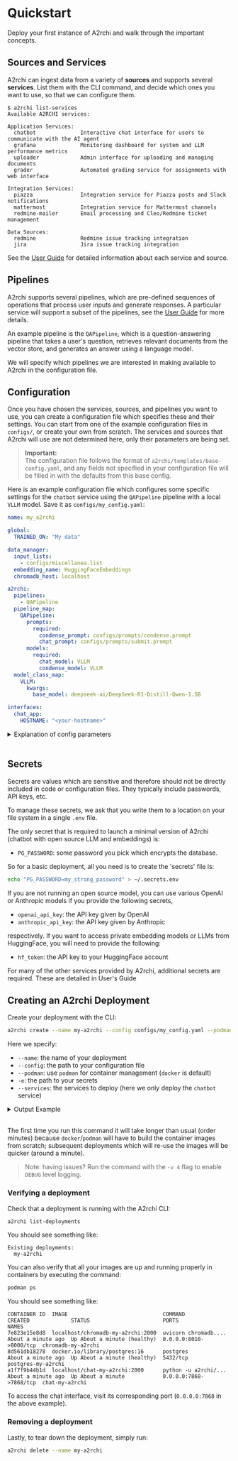 # Quickstart 

Deploy your first instance of A2rchi and walk through the important concepts.

## Sources and Services

A2rchi can ingest data from a variety of **sources** and supports several **services**. List them with the CLI command, and decide which ones you want to use, so that we can configure them.
```nohighlight
$ a2rchi list-services
Available A2RCHI services:

Application Services:
  chatbot              Interactive chat interface for users to communicate with the AI agent
  grafana              Monitoring dashboard for system and LLM performance metrics
  uploader             Admin interface for uploading and managing documents
  grader               Automated grading service for assignments with web interface

Integration Services:
  piazza               Integration service for Piazza posts and Slack notifications
  mattermost           Integration service for Mattermost channels
  redmine-mailer       Email processing and Cleo/Redmine ticket management

Data Sources:
  redmine              Redmine issue tracking integration
  jira                 Jira issue tracking integration
```

See the [User Guide](user_guide.md) for detailed information about each service and source.

## Pipelines

A2rchi supports several pipelines, which are pre-defined sequences of operations that process user inputs and generate responses. A particular service will support a subset of the pipelines, see the [User Guide](user_guide.md) for more details. 

An example pipeline is the `QAPipeline`, which is a question-answering pipeline that takes a user's question, retrieves relevant documents from the vector store, and generates an answer using a language model.

We will specify which pipelines we are interested in making available to A2rchi in the configuration file.

## Configuration

Once you have chosen the services, sources, and pipelines you want to use, you can create a configuration file which specifies these and their settings.
You can start from one of the example configuration files in `configs/`, or create your own from scratch.
The services and sources that A2rchi will use are not determined here, only their parameters are being set.

> **Important:**  
> The configuration file follows the format of `a2rchi/templates/base-config.yaml`, and any fields not specified in your configuration file will be filled in with the defaults from this base config.

Here is an example configuration file which configures some specific settings for the `chatbot` service using the `QAPipeline` pipeline with a local `VLLM` model. Save it as `configs/my_config.yaml`:

```yaml
name: my_a2rchi

global:
  TRAINED_ON: "My data"  

data_manager:
  input_lists:  
    - configs/miscellanea.list
  embedding_name: HuggingFaceEmbeddings
  chromadb_host: localhost

a2rchi:
  pipelines:
    - QAPipeline
  pipeline_map:
    QAPipeline:
      prompts:
        required:
          condense_prompt: configs/prompts/condense.prompt  
          chat_prompt: configs/prompts/submit.prompt  
      models:
        required:
          chat_model: VLLM
          condense_model: VLLM
  model_class_map:
    VLLM:
      kwargs:
        base_model: deepseek-ai/DeepSeek-R1-Distill-Qwen-1.5B

interfaces:
  chat_app:
    HOSTNAME: "<your-hostname>" 
```

<details>
<summary>Explanation of config parameters</summary>
<br>
Here is a brief explanation of the parameters in the example configuration file:

<ul>
  <li><code>name</code>: The name of your A2rchi deployment.</li>
  <li><code>global:TRAINED_ON</code>: A brief description of the documents you are uploading to A2rchi.</li>
  <li><code>data_manager</code>: Settings related to data management, including:
    <ul>
      <li><code>input_lists</code>: A list of files containing links to be ingested.</li>
      <li><code>embedding_name</code>: The embedding model to use for vectorization.</li>
      <li><code>chromadb_host</code>: The host where ChromaDB is running.</li>
    </ul>
  </li>
  <li><code>a2rchi</code>: Settings related to the A2rchi core, including:
    <ul>
      <li><code>pipelines</code>: The pipelines to use (e.g., <code>QAPipeline</code>).</li>
      <li><code>pipeline_map</code>: Configuration for each pipeline, including prompts and models.</li>
      <li><code>model_class_map</code>: Mapping of model names to their classes and parameters.</li>
    </ul>
  </li>
  <li><code>interfaces</code>: Settings for the services/interfaces, including:
    <ul>
      <li><code>chat_app</code>: Configuration for the chat application, including the hostname.</li>
    </ul>
  </li>
</ul>
</details>
<br>

## Secrets

Secrets are values which are sensitive and therefore should not be directly included in code or configuration files. They typically include passwords, API keys, etc.

To manage these secrets, we ask that you write them to a location on your file system in  a single `.env` file.

The only secret that is required to launch a minimal version of A2rchi (chatbot with open source LLM and embeddings) is:

- `PG_PASSWORD`: some password you pick which encrypts the database.

So for a basic deployment, all you need is to create the 'secrets' file is:
```bash
echo "PG_PASSWORD=my_strong_password" > ~/.secrets.env
```

If you are not running an open source model, you can use various OpenAI or Anthropic models if you provide the following secrets,

- `openai_api_key`: the API key given by OpenAI
- `anthropic_api_key`: the API key given by Anthropic

respectively. If you want to access private embedding models or LLMs from HuggingFace, you will need to provide the following:

- `hf_token`: the API key to your HuggingFace account

For many of the other services provided by A2rchi, additional secrets are required. These are detailed in User's Guide

## Creating an A2rchi Deployment

Create your deployment with the CLI:
```bash
a2rchi create --name my-a2rchi --config configs/my_config.yaml --podman -e .secrets.env  --services chatbot
```
Here we specify:

- `--name`: the name of your deployment
- `--config`: the path to your configuration file
- `--podman`: use `podman` for container management (`docker` is default)
- `-e`: the path to your secrets
- `--services`: the services to deploy (here we only deploy the `chatbot` service)

<details>
<summary> Output Example</summary>

```bash
$ a2rchi create --name my-a2rchi -c test.yaml --podman -e secrets.env  --services chatbot
```
```
Starting A2RCHI deployment process...
[a2rchi] Creating deployment 'my-a2rchi' with services: chatbot
[a2rchi] Auto-enabling dependencies: postgres, chromadb
[a2rchi] Configuration validated successfully
[a2rchi] You are using an embedding model from HuggingFace; make sure to include a HuggingFace token if required for usage, it won't be explicitly enforced
[a2rchi] Required secrets validated: PG_PASSWORD
[a2rchi] Volume 'a2rchi-pg-my-a2rchi' already exists. No action needed.
[a2rchi] Volume 'a2rchi-my-a2rchi' already exists. No action needed.
[a2rchi] Starting compose deployment from /path/to/my/.a2rchi/a2rchi-my-a2rchi
[a2rchi] Using compose file: /path/to/my/.a2rchi/a2rchi-my-a2rchi/compose.yaml
[a2rchi] (This might take a minute...)
[a2rchi] Deployment started successfully
A2RCHI deployment 'my-a2rchi' created successfully!
Services running: chatbot, postgres, chromadb
[a2rchi] Chatbot: http://localhost:7861
```

</details>
<br>

The first time you run this command it will take longer than usual (order minutes) because `docker`/`podman` will have to build the container images from scratch; subsequent deployments which will re-use the images will be quicker (around a minute).

> Note: having issues? Run the command with the `-v 4` flag to enable `DEBUG` level logging.

### Verifying a deployment

Check that a deployment is running with the A2rchi CLI:
```bash
a2rchi list-deployments
```
You should see something like:
```console
Existing deployments:
  my-a2rchi
```

You can also verify that all your images are up and running properly in containers by executing the command:
```bash
podman ps
```
You should see something like:
```console
CONTAINER ID  IMAGE                              COMMAND               CREATED             STATUS                       PORTS                   NAMES
7e823e15e8d8  localhost/chromadb-my-a2rchi:2000  uvicorn chromadb....  About a minute ago  Up About a minute (healthy)  0.0.0.0:8010->8000/tcp  chromadb-my-a2rchi
8d561db18278  docker.io/library/postgres:16      postgres              About a minute ago  Up About a minute (healthy)  5432/tcp                postgres-my-a2rchi
a1f7f9b44b1d  localhost/chat-my-a2rchi:2000      python -u a2rchi/...  About a minute ago  Up About a minute            0.0.0.0:7868->7868/tcp  chat-my-a2rchi
```

To access the chat interface, visit its corresponding port (`0.0.0.0:7868` in the above example).

### Removing a deployment

Lastly, to tear down the deployment, simply run:
```bash
a2rchi delete --name my-a2rchi
```